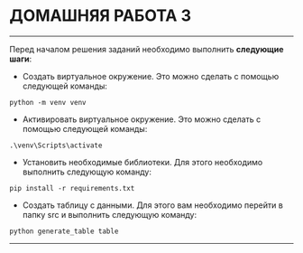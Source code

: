 # ДОМАШНЯЯ РАБОТА 3

___

Перед началом решения заданий необходимо выполнить **следующие шаги**:

- Создать виртуальное окружение. Это можно сделать с помощью следующей команды:
```Console
python -m venv venv
```

- Активировать виртуальное окружение. Это можно сделать с помощью следующей команды:
```Console
.\venv\Scripts\activate
```

- Установить необходимые библиотеки. Для этого необходимо выполнить следующую команду:
```Console
pip install -r requirements.txt
```

- Создать таблицу с данными. Для этого вам необходимо перейти в папку src и выполнить следующую команду:
```Console
python generate_table table
```

___